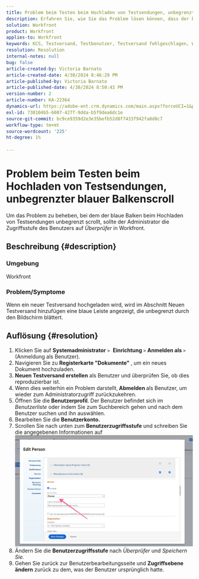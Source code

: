 ```yaml
---
title: Problem beim Testen beim Hochladen von Testsendungen, unbegrenzter blauer Balkenscroll
description: Erfahren Sie, wie Sie das Problem lösen können, dass der blaue Balken beim Hochladen von Testsendungen auf Workfront unbegrenzt scrollt.
solution: Workfront
product: Workfront
applies-to: Workfront
keywords: KCS, Testversand, Testbenutzer, Testversand fehlgeschlagen, Workfront
resolution: Resolution
internal-notes: null
bug: false
article-created-by: Victoria Barnato
article-created-date: 4/30/2024 8:46:29 PM
article-published-by: Victoria Barnato
article-published-date: 4/30/2024 8:50:43 PM
version-number: 2
article-number: KA-22364
dynamics-url: https://adobe-ent.crm.dynamics.com/main.aspx?forceUCI=1&pagetype=entityrecord&etn=knowledgearticle&id=bfcf85b5-3207-ef11-9f8a-6045bd0a08d9
exl-id: 738104b5-6007-427f-9dda-b5f9dea6dc1e
source-git-commit: bc9ce9359d2e3e35befb52d8f7433f942fa8d8c7
workflow-type: tm+mt
source-wordcount: '225'
ht-degree: 1%

---
```


# Problem beim Testen beim Hochladen von Testsendungen, unbegrenzter blauer Balkenscroll


Um das Problem zu beheben, bei dem der blaue Balken beim Hochladen von Testsendungen unbegrenzt scrollt, sollte der Administrator die Zugriffsstufe des Benutzers auf *Überprüfer* in Workfront.

## Beschreibung {#description}


### Umgebung

Workfront

### Problem/Symptome

Wenn ein neuer Testversand hochgeladen wird, wird im Abschnitt Neuen Testversand hinzufügen eine blaue Leiste angezeigt, die unbegrenzt durch den Bildschirm blättert.


## Auflösung {#resolution}


1. Klicken Sie auf <b>Systemadministrator</b> `>`  <b>Einrichtung </b>`>` <b>Anmelden als </b>`>`  (Anmeldung als Benutzer).
2. Navigieren Sie zu <b>Registerkarte &quot;Dokumente&quot; </b>, um ein neues Dokument hochzuladen.
3. <b>Neuen Testversand erstellen</b> als Benutzer und überprüfen Sie, ob dies reproduzierbar ist.
4. Wenn dies weiterhin ein Problem darstellt,<b> Abmelden </b>als Benutzer, um wieder zum Administratorzugriff zurückzukehren.
5. Öffnen Sie die <b>Benutzerprofil</b>. Der Benutzer befindet sich im *Benutzerliste* oder indem Sie zum Suchbereich gehen und nach dem Benutzer suchen und ihn auswählen.
6. Bearbeiten Sie die <b>Benutzerkonto.</b>
7. Scrollen Sie nach unten zum <b>Benutzerzugriffsstufe</b> und schreiben Sie die angegebenen Informationen auf <b>![](assets/793b8303-2615-ee11-8f6e-6045bd0061cb.png)</b>
8. Ändern Sie die <b>Benutzerzugriffsstufe</b> nach *Überprüfer* und *Speichern Sie.*
9. Gehen Sie zurück zur Benutzerbearbeitungsseite und <b>Zugriffsebene ändern</b> zurück zu dem, was der Benutzer ursprünglich hatte.
